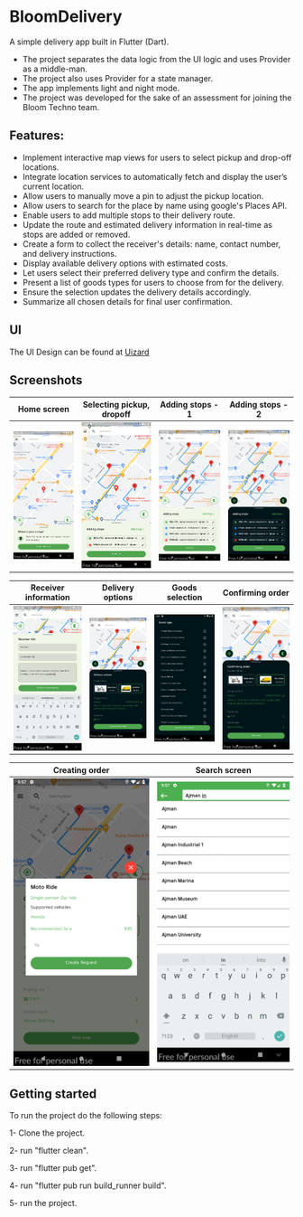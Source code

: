 # BloomDelivery

A simple delivery app built in Flutter (Dart).
* The project separates the data logic from the UI logic and uses Provider as a middle-man.
* The project also uses Provider for a state manager.
* The app implements light and night mode.
* The project was developed for the sake of an assessment for joining the Bloom Techno team.

## Features:

* Implement interactive map views for users to select pickup and drop-off locations.
* Integrate location services to automatically fetch and display the user’s current location.
* Allow users to manually move a pin to adjust the pickup location.
* Allow users to search for the place by name using google's Places API.
* Enable users to add multiple stops to their delivery route.
* Update the route and estimated delivery information in real-time as stops are added or removed.
* Create a form to collect the receiver's details: name, contact number, and delivery instructions.
* Display available delivery options with estimated costs.
* Let users select their preferred delivery type and confirm the details.
* Present a list of goods types for users to choose from for the delivery.
* Ensure the selection updates the delivery details accordingly.
* Summarize all chosen details for final user confirmation.

## UI

The UI Design can be found at [Uizard](https://app.uizard.io/p/f977280a/overview)

## Screenshots

Home screen                | Selecting pickup, dropoff | Adding stops - 1          | Adding stops - 2
:-------------------------:|:---------------------------------------------------------------------------:|:---------------------------------------------------------------------------:|:-------------------------:
![](https://github.com/laitooo/bloomdelivery/blob/main/screenshots/1.png)| ![](https://github.com/laitooo/bloomdelivery/blob/main/screenshots/2.png) | ![](https://github.com/laitooo/bloomdelivery/blob/main/screenshots/3.png) |![](https://github.com/laitooo/bloomdelivery/blob/main/screenshots/4.png)|

Receiver information       | Delivery options          | Goods selection           |  Confirming order
:-------------------------:|:---------------------------------------------------------------------------:|:---------------------------------------------------------------------------:|:-------------------------:
![](https://github.com/laitooo/bloomdelivery/blob/main/screenshots/5.png)| ![](https://github.com/laitooo/bloomdelivery/blob/main/screenshots/6.png) | ![](https://github.com/laitooo/bloomdelivery/blob/main/screenshots/7.png) |![](https://github.com/laitooo/bloomdelivery/blob/main/screenshots/8.png)|

Creating order             | Search screen                                 
:-------------------------:|:----------------------------------------------------------------------------:
![](https://github.com/laitooo/bloomdelivery/blob/main/screenshots/9.png)| ![](https://github.com/laitooo/bloomdelivery/blob/main/screenshots/10.png)


## Getting started

To run the project do the following steps:

1- Clone the project.

2- run "flutter clean".

3- run "flutter pub get".

4- run "flutter pub run build_runner build".

5- run the project.

